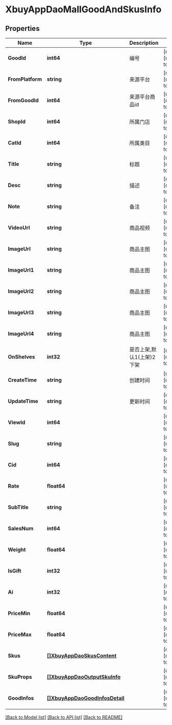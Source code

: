 # XbuyAppDaoMallGoodAndSkusInfo

## Properties
Name | Type | Description | Notes
------------ | ------------- | ------------- | -------------
**GoodId** | **int64** | 编号 | [optional] [default to null]
**FromPlatform** | **string** | 来源平台 | [optional] [default to null]
**FromGoodId** | **int64** | 来源平台商品id | [optional] [default to null]
**ShopId** | **int64** | 所属门店 | [optional] [default to null]
**CatId** | **int64** | 所属类目 | [optional] [default to null]
**Title** | **string** | 标题 | [optional] [default to null]
**Desc** | **string** | 描述 | [optional] [default to null]
**Note** | **string** | 备注 | [optional] [default to null]
**VideoUrl** | **string** | 商品视频 | [optional] [default to null]
**ImageUrl** | **string** | 商品主图 | [optional] [default to null]
**ImageUrl1** | **string** | 商品主图 | [optional] [default to null]
**ImageUrl2** | **string** | 商品主图 | [optional] [default to null]
**ImageUrl3** | **string** | 商品主图 | [optional] [default to null]
**ImageUrl4** | **string** | 商品主图 | [optional] [default to null]
**OnShelves** | **int32** | 是否上架,默认1(上架)2下架 | [optional] [default to null]
**CreateTime** | **string** | 创建时间 | [optional] [default to null]
**UpdateTime** | **string** | 更新时间 | [optional] [default to null]
**ViewId** | **int64** |  | [optional] [default to null]
**Slug** | **string** |  | [optional] [default to null]
**Cid** | **int64** |  | [optional] [default to null]
**Rate** | **float64** |  | [optional] [default to null]
**SubTitle** | **string** |  | [optional] [default to null]
**SalesNum** | **int64** |  | [optional] [default to null]
**Weight** | **float64** |  | [optional] [default to null]
**IsGift** | **int32** |  | [optional] [default to null]
**Ai** | **int32** |  | [optional] [default to null]
**PriceMin** | **float64** |  | [optional] [default to null]
**PriceMax** | **float64** |  | [optional] [default to null]
**Skus** | [**[]XbuyAppDaoSkusContent**](xbuy.app.dao.SkusContent.md) |  | [optional] [default to null]
**SkuProps** | [**[]XbuyAppDaoOutputSkuInfo**](xbuy.app.dao.OutputSkuInfo.md) |  | [optional] [default to null]
**GoodInfos** | [**[]XbuyAppDaoGoodInfosDetail**](xbuy.app.dao.GoodInfosDetail.md) |  | [optional] [default to null]

[[Back to Model list]](../README.md#documentation-for-models) [[Back to API list]](../README.md#documentation-for-api-endpoints) [[Back to README]](../README.md)


